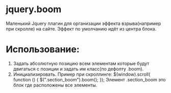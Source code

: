# jquery.boom
Маленький Jquery плагин для организации эффекта взрыва(например при скролле) на сайте.
Эффект по умолчанию идёт из центра блока.

# Использование:
1. Задать абсолютную позицию всем элементам которые будут двигаться с позиции и задать им класс(по дефолту .boom).
2. Инициализировать. Пример при скроллинге:
$(window).scroll( function () { 
  $(".section_boom").boom(); 
});
Элемент .section_boom это блок где расположены все элементы.

